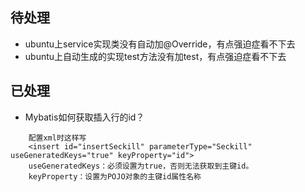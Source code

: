 ## 待处理
- ubuntu上service实现类没有自动加@Override，有点强迫症看不下去
- ubuntu上自动生成的实现test方法没有加test，有点强迫症看不下去

## 已处理
- Mybatis如何获取插入行的id？ 
```
    配置xml时这样写
    <insert id="insertSeckill" parameterType="Seckill" useGeneratedKeys="true" keyProperty="id">
    useGeneratedKeys：必须设置为true，否则无法获取到主键id。
    keyProperty：设置为POJO对象的主键id属性名称
```
